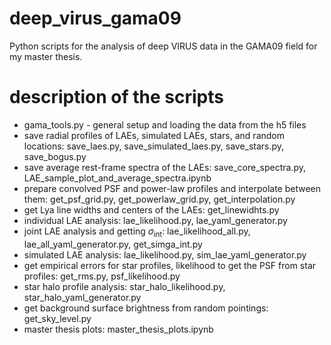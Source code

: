 # deep_virus_gama09
Python scripts for the analysis of deep VIRUS data in the GAMA09 field for my master thesis.

# description of the scripts
* gama_tools.py - general setup and loading the data from the h5 files
* save radial profiles of LAEs, simulated LAEs, stars, and random locations: save_laes.py, save_simulated_laes.py, save_stars.py, save_bogus.py
* save average rest-frame spectra of the LAEs: save_core_spectra.py, LAE_sample_plot_and_average_spectra.ipynb
* prepare convolved PSF and power-law profiles and interpolate between them: get_psf_grid.py, get_powerlaw_grid.py, get_interpolation.py 
* get Lya line widths and centers of the LAEs: get_linewidhts.py
* individual LAE analysis: lae_likelihood.py, lae_yaml_generator.py
* joint LAE analysis and getting $\sigma_\mathrm{int}$: lae_likelihood_all.py, lae_all_yaml_generator.py, get_simga_int.py
* simulated LAE analysis: lae_likelihood.py, sim_lae_yaml_generator.py
* get empirical errors for star profiles, likelihood to get the PSF from star profiles: get_rms.py, psf_likelihood.py
* star halo profile analysis: star_halo_likelihood.py, star_halo_yaml_generator.py
* get background surface brightness from random pointings: get_sky_level.py
* master thesis plots: master_thesis_plots.ipynb
